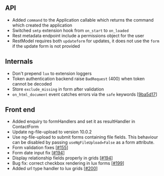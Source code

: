 ## API

* Added ``command`` to the Application callable which returns the command which
  created the application
* Switched ``smtp`` extension hook from ``on_start`` to ``on_loaded``
* Rest metadata endpoint include a permissions object for the user
* RestModel requires both ``updateform`` for updates, it does not use the ``form`` if the update form is not provided

## Internals

* Don't prepend ``lux`` to extension loggers
* Token authentication backend raise ``BadRequest`` (400) when token cannot be decoded
* Store ``exclude_missing`` in form after validation
* ``on_html_document`` event catches errors via the ``safe`` keywords [[9ba5d17](https://github.com/quantmind/lux/commit/af9193d20475588eacbdaf5f629751f6799a76c1)]

## Front end

* Added enquiry to formHandlers and set it as resultHandler in ContactForm
* Update ng-file-upload to version 10.0.2
* Use ng-file-upload to submit forms containing file fields. This behaviour can be disabled by passing ``useNgFileUpload=False`` as a form attribute.
* Form validation fixes [[#155](https://github.com/quantmind/lux/pull/155)]
* Form date input fix [[#194](https://github.com/quantmind/lux/pull/194)]
* Display relationship fields properly in grids [[#194](https://github.com/quantmind/lux/pull/196)]
* Bug fix: correct checkbox rendering in lux forms [[#199](https://github.com/quantmind/lux/pull/199)]
* Added url type handler to lux grids [[#200](https://github.com/quantmind/lux/pull/200)]
